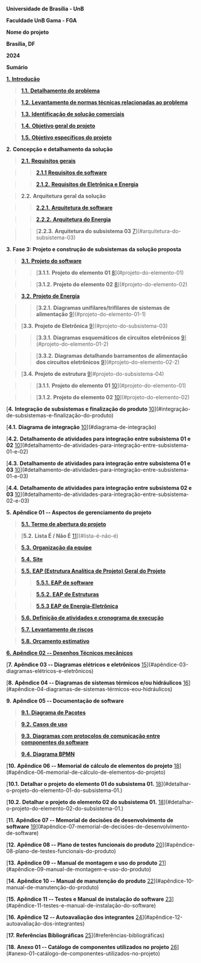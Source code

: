 **Universidade de Brasília - UnB**

**Faculdade UnB Gama - FGA**

**Nome do projeto**

**Brasília, DF**

**2024**


**Sumário**

[**1.** **Introdução**](https://gitlab.com/lappis-unb/fga-pi2/semestre-2024-1/grupo-08/scanpoint/-/blob/main/docs/geral/visaogeral.md?ref_type=heads#1-introdu%C3%A7%C3%A3o)

> [**1.1.** **Detalhamento do problema**](https://gitlab.com/lappis-unb/fga-pi2/semestre-2024-1/grupo-08/scanpoint/-/blob/main/docs/geral/visaogeral.md?ref_type=heads#2-defini%C3%A7%C3%A3o-do-produto)

> [**1.2.** **Levantamento de normas técnicas relacionadas ao problema**](https://gitlab.com/lappis-unb/fga-pi2/semestre-2024-1/grupo-08/scanpoint/-/blob/Revis%C3%A3o-PC1/docs/geral/normas.md)

> [**1.3.** **Identificação de solução comerciais**](https://gitlab.com/lappis-unb/fga-pi2/semestre-2024-1/grupo-08/scanpoint/-/blob/main/docs/geral/visaogeral.md?ref_type=heads#5-identifica%C3%A7%C3%A3o-de-solu%C3%A7%C3%A3o-comerciais)

> [**1.4.** **Objetivo geral do projeto**](https://gitlab.com/lappis-unb/fga-pi2/semestre-2024-1/grupo-08/scanpoint/-/blob/main/docs/geral/visaogeral.md?ref_type=heads#6-objetivo-geral-do-projeto)

> [**1.5.** **Objetivo específicos do projeto**](https://gitlab.com/lappis-unb/fga-pi2/semestre-2024-1/grupo-08/scanpoint/-/blob/main/docs/geral/visaogeral.md?ref_type=heads#7-objetivo-espec%C3%ADficos-do-projeto)

**2.** **Concepção e detalhamento da solução**

> [**2.1.** **Requisitos gerais**](https://gitlab.com/lappis-unb/fga-pi2/semestre-2024-1/grupo-08/scanpoint/-/blob/main/docs/geral/requisitos.md)

>> [**2.1.1** **Requisitos de software**](https://gitlab.com/lappis-unb/fga-pi2/semestre-2024-1/grupo-08/scanpoint/-/blob/main/docs/software/requisitos.md?ref_type=heads)

>> [**2.1.2.** **Requisitos de Eletrônica e Energia**](https://gitlab.com/lappis-unb/fga-pi2/semestre-2024-1/grupo-08/scanpoint/-/blob/Revis%C3%A3o-PC1/docs/eletronica-energia/requisitos-eletronica-energia.md)

> **2.2.** **Arquitetura geral da solução**

>> [**2.2.1.** **Arquitetura de software**](https://gitlab.com/lappis-unb/fga-pi2/semestre-2024-1/grupo-08/scanpoint/-/blob/main/docs/software/eap_software.md?ref_type=heads)

>> [**2.2.2.** **Arquitetura do Energia**](https://gitlab.com/lappis-unb/fga-pi2/semestre-2024-1/grupo-08/scanpoint/-/blob/main/docs/eletronica-energia/arquitetura_energia.md)

>> [**2.2.3.** **Arquitetura do subsistema 03**
[7](#arquitetura-do-subsistema-03)](#arquitetura-do-subsistema-03)

**3.** **Fase 3: Projeto e construção de subsistemas da solução proposta**

> [**3.1.** **Projeto do software**](https://gitlab.com/lappis-unb/fga-pi2/semestre-2024-1/grupo-08/scanpoint/-/blob/main/docs/software/subsistema-software.md?ref_type=heads)

>> [**3.1.1.** **Projeto do elemento 01**
[8](#projeto-do-elemento-01)](#projeto-do-elemento-01)

>> [**3.1.2.** **Projeto do elemento 02**
[8](#projeto-do-elemento-02)](#projeto-do-elemento-02)

> [**3.2.** **Projeto de Energia**](https://gitlab.com/lappis-unb/fga-pi2/semestre-2024-1/grupo-08/scanpoint/-/blob/main/docs/eletronica-energia/Projeto_Subsistema_Energia.md)

>> [**3.2.1.** **Diagramas unifilares/trifilares de sistemas de alimentação**
[9](#projeto-do-elemento-01-1)](#projeto-do-elemento-01-1)

> [**3.3.** **Projeto de Eletrônica**
[9](#projeto-do-subsistema-03)](#projeto-do-subsistema-03)

>> [**3.3.1.** **Diagramas esquemáticos de circuitos eletrônicos**
[9](#projeto-do-elemento-01-2)](#projeto-do-elemento-01-2)

>> [**3.3.2.** **Diagramas detalhando barramentos de alimentação dos circuitos eletrônicos**
[9](#projeto-do-elemento-02-2)](#projeto-do-elemento-02-2)

> [**3.4.** **Projeto de estrutura** [9](#projeto-do-subsistema-04)]#projeto-do-subsistema-04)

>> [**3.1.1.** **Projeto do elemento 01**
[10](#projeto-do-elemento-01)](#projeto-do-elemento-01)

>> [**3.1.2.** **Projeto do elemento 02**
[10](#projeto-do-elemento-02)](#projeto-do-elemento-02)

[**4.** **Integração de subsistemas e finalização do produto**
[10](#integração-de-subsistemas-e-finalização-do-produto)](#integração-de-subsistemas-e-finalização-do-produto)

[**4.1.** **Diagrama de integração**
[10](#diagrama-de-integração)](#diagrama-de-integração)

[**4.2.** **Detalhamento de atividades para integração entre subsistema
01 e 02**
[10](#detalhamento-de-atividades-para-integração-entre-subsistema-01-e-02)](#detalhamento-de-atividades-para-integração-entre-subsistema-01-e-02)

[**4.3.** **Detalhamento de atividades para integração entre subsistema
01 e 03**
[10](#detalhamento-de-atividades-para-integração-entre-subsistema-01-e-03)](#detalhamento-de-atividades-para-integração-entre-subsistema-01-e-03)

[**4.4.** **Detalhamento de atividades para integração entre subsistema
02 e 03**
[10](#detalhamento-de-atividades-para-integração-entre-subsistema-02-e-03)](#detalhamento-de-atividades-para-integração-entre-subsistema-02-e-03)

**5.** **Apêndice 01 -- Aspectos de gerenciamento do projeto**

> [**5.1.** **Termo de abertura do projeto**](https://gitlab.com/lappis-unb/fga-pi2/semestre-2024-1/grupo-08/scanpoint/-/blob/adicionando_termo_de_abertura_do_projeto/docs/geral/termo_de_abertura_de_projeto.md)

> [**5.2.** **Lista É / Não É** [11](#lista-é-não-é)](#lista-é-não-é)

> [**5.3.** **Organização da equipe**
](https://gitlab.com/lappis-unb/fga-pi2/semestre-2024-1/grupo-08/scanpoint/-/blob/main/README.md?ref_type=heads#equipe)

> [**5.4.** **Site** ](#https://gitlab.com/lappis-unb/fga-pi2/semestre-2024-1/grupo-08/scanpoint/-/blob/main/README.md?ref_type=heads#site)

> [**5.5.** **EAP (Estrutura Analítica de Projeto) Geral do Projeto**](https://gitlab.com/lappis-unb/fga-pi2/semestre-2024-1/grupo-08/scanpoint/-/blob/main/docs/geral/eap_geral.md?ref_type=heads)

>> [**5.5.1.** **EAP de software**](https://gitlab.com/lappis-unb/fga-pi2/semestre-2024-1/grupo-08/scanpoint/-/blob/main/docs/software/eap_software.md?ref_type=heads)

>> [**5.5.2.** **EAP de Estruturas**](https://gitlab.com/lappis-unb/fga-pi2/semestre-2024-1/grupo-08/scanpoint/-/blob/Revis%C3%A3o-PC1/docs/estruturas/EAP_estruturas.md)

>> [**5.5.3** **EAP de Energia-Eletrônica**](https://gitlab.com/lappis-unb/fga-pi2/semestre-2024-1/grupo-08/scanpoint/-/blob/Revis%C3%A3o-PC1/docs/eletronica-energia/EAP-eletronica-energia.md)

> [**5.6.** **Definição de atividades e cronograma de execução**](https://gitlab.com/lappis-unb/fga-pi2/semestre-2024-1/grupo-08/scanpoint/-/blob/main/docs/geral/cronograma.md?ref_type=heads)

> [**5.7.** **Levantamento de riscos**](https://gitlab.com/lappis-unb/fga-pi2/semestre-2024-1/grupo-08/scanpoint/-/blob/main/docs/geral/FMEA.md?ref_type=heads)

> [**5.8.** **Orçamento estimativo**](https://gitlab.com/lappis-unb/fga-pi2/semestre-2024-1/grupo-08/scanpoint/-/blob/main/docs/geral/estimativa-custos.md?ref_type=heads)

[**6.** **Apêndice 02 -- Desenhos Técnicos mecânicos**](https://gitlab.com/lappis-unb/fga-pi2/semestre-2024-1/grupo-08/scanpoint/-/tree/main/docs/estruturas/CAD/Estrutura_CATIA?ref_type=heads)

[**7.** **Apêndice 03 -- Diagramas elétricos e eletrônicos**
[15](#apêndice-03-diagramas-elétricos-e-eletrônicos)](#apêndice-03-diagramas-elétricos-e-eletrônicos)

[**8.** **Apêndice 04 -- Diagramas de sistemas térmicos e/ou
hidráulicos**
[16](#apêndice-04-diagramas-de-sistemas-térmicos-eou-hidráulicos)](#apêndice-04-diagramas-de-sistemas-térmicos-eou-hidráulicos)

**9.** **Apêndice 05 -- Documentação de software**
> [**9.1.** **Diagrama de Pacotes**](https://gitlab.com/lappis-unb/fga-pi2/semestre-2024-1/grupo-08/scanpoint/-/blob/main/docs/software/diagrama-de-pacotes.md?ref_type=heads)

> [**9.2.** **Casos de uso**](https://gitlab.com/lappis-unb/fga-pi2/semestre-2024-1/grupo-08/scanpoint/-/blob/Revis%C3%A3o-PC1/docs/software/casos-de-uso.md)

>[**9.3.** **Diagramas com protocolos de comunicação entre componentes do software**](https://gitlab.com/lappis-unb/fga-pi2/semestre-2024-1/grupo-08/scanpoint/-/blob/main/docs/software/protocolos-de-comunicacao-software.md?ref_type=heads)

>[**9.4.** **Diagrama BPMN**](https://gitlab.com/lappis-unb/fga-pi2/semestre-2024-1/grupo-08/scanpoint/-/blob/main/docs/software/diagrama-bpmn.md?ref_type=heads)

[**10.** **Apêndice 06 -- Memorial de cálculo de elementos do projeto**
[18](#apêndice-06-memorial-de-cálculo-de-elementos-do-projeto)](#apêndice-06-memorial-de-cálculo-de-elementos-do-projeto)

[**10.1.** **Detalhar o projeto do elemento 01 do subsistema 01.**
[18](#detalhar-o-projeto-do-elemento-01-do-subsistema-01.)](#detalhar-o-projeto-do-elemento-01-do-subsistema-01.)

[**10.2.** **Detalhar o projeto do elemento 02 do subsistema 01.**
[18](#detalhar-o-projeto-do-elemento-02-do-subsistema-01.)](#detalhar-o-projeto-do-elemento-02-do-subsistema-01.)

[**11.** **Apêndice 07 -- Memorial de decisões de desenvolvimento de
software**
[19](#apêndice-07-memorial-de-decisões-de-desenvolvimento-de-software)](#apêndice-07-memorial-de-decisões-de-desenvolvimento-de-software)

[**12.** **Apêndice 08 -- Plano de testes funcionais do produto**
[20](#apêndice-08-plano-de-testes-funcionais-do-produto)](#apêndice-08-plano-de-testes-funcionais-do-produto)

[**13.** **Apêndice 09 -- Manual de montagem e uso do produto**
[21](#apêndice-09-manual-de-montagem-e-uso-do-produto)](#apêndice-09-manual-de-montagem-e-uso-do-produto)

[**14.** **Apêndice 10 -- Manual de manutenção do produto**
[22](#apêndice-10-manual-de-manutenção-do-produto)](#apêndice-10-manual-de-manutenção-do-produto)

[**15.** **Apêndice 11 -- Testes e Manual de instalação do software**
[23](#apêndice-11-testes-e-manual-de-instalação-do-software)](#apêndice-11-testes-e-manual-de-instalação-do-software)

[**16.** **Apêndice 12 -- Autoavaliação dos integrantes**
[24](#apêndice-12-autoavaliação-dos-integrantes)](#apêndice-12-autoavaliação-dos-integrantes)

[**17.** **Referências Bibliográficas**
[25](#referências-bibliográficas)](#referências-bibliográficas)

[**18.** **Anexo 01 -- Catálogo de componentes utilizados no projeto**
[26](#anexo-01-catálogo-de-componentes-utilizados-no-projeto)](#anexo-01-catálogo-de-componentes-utilizados-no-projeto)



